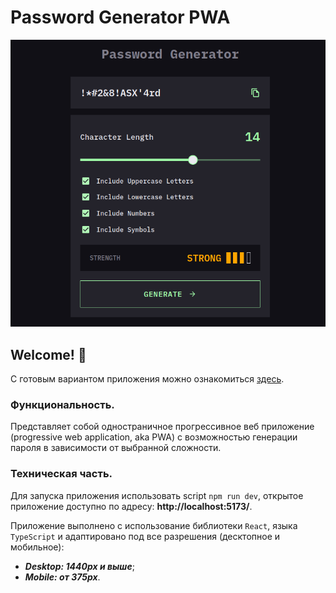 # Password Generator PWA

![Design preview for the web application](./public/app-image.png)

## Welcome! 👋

С готовым вариантом приложения можно ознакомиться [здесь](https://ip-address-tracker-green-six-25.vercel.app/).

### Функциональность.

Представляет собой одностраничное прогрессивное веб приложение (progressive web application, aka PWA) с возможностью генерации пароля в зависимости от выбранной сложности.

### Техническая часть.

Для запуска приложения использовать script `npm run dev`, открытое приложение доступно по адресу: **http://localhost:5173/**.

Приложение выполнено с использование библиотеки `React`, языка `TypeScript` и адаптировано под все разрешения (десктопное и мобильное):

- **_Desktop: 1440px и выше_**;
- **_Mobile: от 375px_**.
